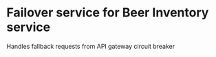 # Failover service for Beer Inventory service

Handles fallback requests from API gateway circuit breaker